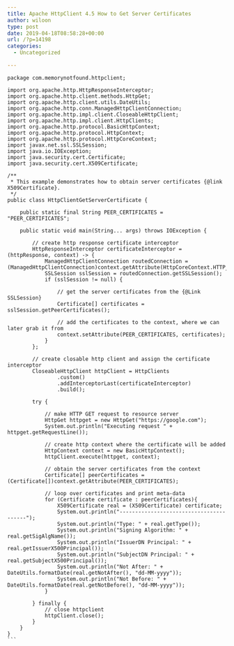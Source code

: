 ```yaml
---
title: Apache HttpClient 4.5 How to Get Server Certificates
author: wiloon
type: post
date: 2019-04-18T08:58:28+00:00
url: /?p=14198
categories:
  - Uncategorized

---
```

<pre><code class="language-java line-numbers">package com.memorynotfound.httpclient;

import org.apache.http.HttpResponseInterceptor;
import org.apache.http.client.methods.HttpGet;
import org.apache.http.client.utils.DateUtils;
import org.apache.http.conn.ManagedHttpClientConnection;
import org.apache.http.impl.client.CloseableHttpClient;
import org.apache.http.impl.client.HttpClients;
import org.apache.http.protocol.BasicHttpContext;
import org.apache.http.protocol.HttpContext;
import org.apache.http.protocol.HttpCoreContext;
import javax.net.ssl.SSLSession;
import java.io.IOException;
import java.security.cert.Certificate;
import java.security.cert.X509Certificate;

/**
 * This example demonstrates how to obtain server certificates {@link X509Certificate}.
 */
public class HttpClientGetServerCertificate {

    public static final String PEER_CERTIFICATES = "PEER_CERTIFICATES";

    public static void main(String... args) throws IOException {

        // create http response certificate interceptor
        HttpResponseInterceptor certificateInterceptor = (httpResponse, context) -&gt; {
            ManagedHttpClientConnection routedConnection = (ManagedHttpClientConnection)context.getAttribute(HttpCoreContext.HTTP_CONNECTION);
            SSLSession sslSession = routedConnection.getSSLSession();
            if (sslSession != null) {

                // get the server certificates from the {@Link SSLSession}
                Certificate[] certificates = sslSession.getPeerCertificates();

                // add the certificates to the context, where we can later grab it from
                context.setAttribute(PEER_CERTIFICATES, certificates);
            }
        };

        // create closable http client and assign the certificate interceptor
        CloseableHttpClient httpClient = HttpClients
                .custom()
                .addInterceptorLast(certificateInterceptor)
                .build();

        try {

            // make HTTP GET request to resource server
            HttpGet httpget = new HttpGet("https://google.com");
            System.out.println("Executing request " + httpget.getRequestLine());

            // create http context where the certificate will be added
            HttpContext context = new BasicHttpContext();
            httpClient.execute(httpget, context);

            // obtain the server certificates from the context
            Certificate[] peerCertificates = (Certificate[])context.getAttribute(PEER_CERTIFICATES);

            // loop over certificates and print meta-data
            for (Certificate certificate : peerCertificates){
                X509Certificate real = (X509Certificate) certificate;
                System.out.println("----------------------------------------");
                System.out.println("Type: " + real.getType());
                System.out.println("Signing Algorithm: " + real.getSigAlgName());
                System.out.println("IssuerDN Principal: " + real.getIssuerX500Principal());
                System.out.println("SubjectDN Principal: " + real.getSubjectX500Principal());
                System.out.println("Not After: " + DateUtils.formatDate(real.getNotAfter(), "dd-MM-yyyy"));
                System.out.println("Not Before: " + DateUtils.formatDate(real.getNotBefore(), "dd-MM-yyyy"));
            }

        } finally {
            // close httpclient
            httpClient.close();
        }
    }
}
```